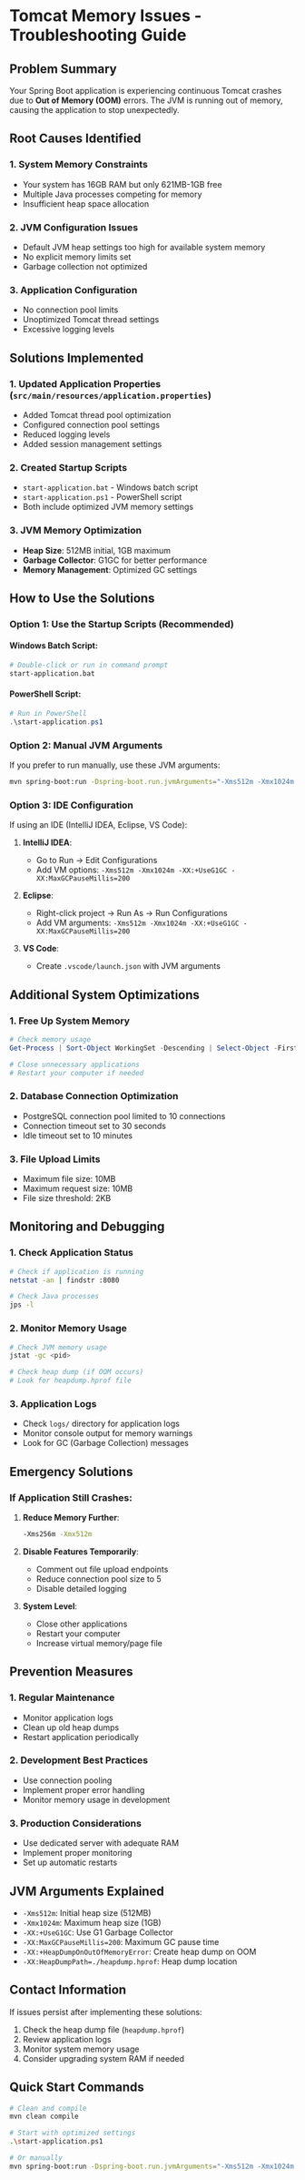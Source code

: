 # Tomcat Memory Issues - Troubleshooting Guide

## Problem Summary
Your Spring Boot application is experiencing continuous Tomcat crashes due to **Out of Memory (OOM)** errors. The JVM is running out of memory, causing the application to stop unexpectedly.

## Root Causes Identified

### 1. **System Memory Constraints**
- Your system has 16GB RAM but only 621MB-1GB free
- Multiple Java processes competing for memory
- Insufficient heap space allocation

### 2. **JVM Configuration Issues**
- Default JVM heap settings too high for available system memory
- No explicit memory limits set
- Garbage collection not optimized

### 3. **Application Configuration**
- No connection pool limits
- Unoptimized Tomcat thread settings
- Excessive logging levels

## Solutions Implemented

### 1. **Updated Application Properties** (`src/main/resources/application.properties`)
- Added Tomcat thread pool optimization
- Configured connection pool settings
- Reduced logging levels
- Added session management settings

### 2. **Created Startup Scripts**
- `start-application.bat` - Windows batch script
- `start-application.ps1` - PowerShell script
- Both include optimized JVM memory settings

### 3. **JVM Memory Optimization**
- **Heap Size**: 512MB initial, 1GB maximum
- **Garbage Collector**: G1GC for better performance
- **Memory Management**: Optimized GC settings

## How to Use the Solutions

### Option 1: Use the Startup Scripts (Recommended)

#### Windows Batch Script:
```bash
# Double-click or run in command prompt
start-application.bat
```

#### PowerShell Script:
```powershell
# Run in PowerShell
.\start-application.ps1
```

### Option 2: Manual JVM Arguments

If you prefer to run manually, use these JVM arguments:

```bash
mvn spring-boot:run -Dspring-boot.run.jvmArguments="-Xms512m -Xmx1024m -XX:+UseG1GC -XX:MaxGCPauseMillis=200"
```

### Option 3: IDE Configuration

If using an IDE (IntelliJ IDEA, Eclipse, VS Code):

1. **IntelliJ IDEA**:
   - Go to Run → Edit Configurations
   - Add VM options: `-Xms512m -Xmx1024m -XX:+UseG1GC -XX:MaxGCPauseMillis=200`

2. **Eclipse**:
   - Right-click project → Run As → Run Configurations
   - Add VM arguments: `-Xms512m -Xmx1024m -XX:+UseG1GC -XX:MaxGCPauseMillis=200`

3. **VS Code**:
   - Create `.vscode/launch.json` with JVM arguments

## Additional System Optimizations

### 1. **Free Up System Memory**
```powershell
# Check memory usage
Get-Process | Sort-Object WorkingSet -Descending | Select-Object -First 10

# Close unnecessary applications
# Restart your computer if needed
```

### 2. **Database Connection Optimization**
- PostgreSQL connection pool limited to 10 connections
- Connection timeout set to 30 seconds
- Idle timeout set to 10 minutes

### 3. **File Upload Limits**
- Maximum file size: 10MB
- Maximum request size: 10MB
- File size threshold: 2KB

## Monitoring and Debugging

### 1. **Check Application Status**
```bash
# Check if application is running
netstat -an | findstr :8080

# Check Java processes
jps -l
```

### 2. **Monitor Memory Usage**
```bash
# Check JVM memory usage
jstat -gc <pid>

# Check heap dump (if OOM occurs)
# Look for heapdump.hprof file
```

### 3. **Application Logs**
- Check `logs/` directory for application logs
- Monitor console output for memory warnings
- Look for GC (Garbage Collection) messages

## Emergency Solutions

### If Application Still Crashes:

1. **Reduce Memory Further**:
   ```bash
   -Xms256m -Xmx512m
   ```

2. **Disable Features Temporarily**:
   - Comment out file upload endpoints
   - Reduce connection pool size to 5
   - Disable detailed logging

3. **System Level**:
   - Close other applications
   - Restart your computer
   - Increase virtual memory/page file

## Prevention Measures

### 1. **Regular Maintenance**
- Monitor application logs
- Clean up old heap dumps
- Restart application periodically

### 2. **Development Best Practices**
- Use connection pooling
- Implement proper error handling
- Monitor memory usage in development

### 3. **Production Considerations**
- Use dedicated server with adequate RAM
- Implement proper monitoring
- Set up automatic restarts

## JVM Arguments Explained

- `-Xms512m`: Initial heap size (512MB)
- `-Xmx1024m`: Maximum heap size (1GB)
- `-XX:+UseG1GC`: Use G1 Garbage Collector
- `-XX:MaxGCPauseMillis=200`: Maximum GC pause time
- `-XX:+HeapDumpOnOutOfMemoryError`: Create heap dump on OOM
- `-XX:HeapDumpPath=./heapdump.hprof`: Heap dump location

## Contact Information

If issues persist after implementing these solutions:
1. Check the heap dump file (`heapdump.hprof`)
2. Review application logs
3. Monitor system memory usage
4. Consider upgrading system RAM if needed

## Quick Start Commands

```bash
# Clean and compile
mvn clean compile

# Start with optimized settings
.\start-application.ps1

# Or manually
mvn spring-boot:run -Dspring-boot.run.jvmArguments="-Xms512m -Xmx1024m -XX:+UseG1GC"
``` 